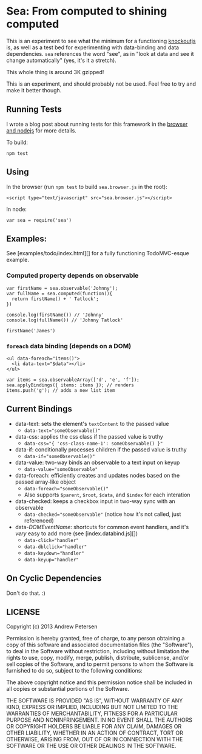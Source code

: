 
Sea: From computed to shining computed
======================================

This is an experiment to see what the minimum for a functioning [knockoutjs][] is, as well as a test bed for experimenting with data-binding and data dependencies. `sea` references the word "see", as in "look at data and see it change automatically" (yes, it's it a stretch).

This whole thing is around 3K gzipped!

This is an experiment, and should probably not be used. Feel free to try and make it better though.

[knockoutjs]: http://knockoutjs.com/

Running Tests
-------------

I wrote a blog post about running tests for this framework in the [browser and nodejs][] for more details.

To build:

    npm test

[browser and nodejs]: http://kirbysayshi.com/2013/07/01/mocha-tests-node-and-browser.html

Using
-----

In the browser (run `npm test` to build `sea.browser.js` in the root):

    <script type="text/javascript" src="sea.browser.js"></script>

In node:

    var sea = require('sea')

Examples:
---------

See [examples/todo/index.html][] for a fully functioning TodoMVC-esque example.

### Computed property depends on observable

    var firstName = sea.observable('Johnny');
    var fullName = sea.computed(function(){
      return firstName() + ' Tatlock';
    })

    console.log(firstName()) // 'Johnny'
    console.log(fullName()) // 'Johnny Tatlock'

    firstName('James')

### `foreach` data binding (depends on a DOM)

    <ul data-foreach="items()">
      <li data-text="$data"></li>
    </ul>

    var items = sea.observableArray(['d', 'e', 'f']);
    sea.applyBindings({ items: items }); // renders
    items.push('g'); // adds a new list item

Current Bindings
----------------

- data-text: sets the element's `textContent` to the passed value
  - `data-text="someObservable()"`
- data-css: applies the css class if the passed value is truthy
  - `data-css="{ 'css-class-name-1': someObservable() }"`
- data-if: conditionally processes children if the passed value is truthy
  - `data-if="someObservable()"`
- data-value: two-way binds an observable to a text input on keyup
  - `data-value="someObservable"`
- data-foreach: efficiently creates and updates nodes based on the passed array-like object
  - `data-foreach="someObservable()"`
  - Also supports `$parent`, `$root`, `$data`, and `$index` for each interation
- data-checked: keeps a checkbox input in two-way sync with an observable
  - `data-checked="someObservable"` (notice how it's not called, just referenced)
- data-_DOMEventName_: shortcuts for common event handlers, and it's _very_ easy to add more (see [index.databind.js][])
  - `data-click="handler"`
  - `data-dblclick="handler"`
  - `data-keydown="handler"`
  - `data-keyup="handler"`

On Cyclic Dependencies
----------------------

Don't do that. :)

LICENSE
-------

Copyright (c) 2013 Andrew Petersen

Permission is hereby granted, free of charge, to any person obtaining a copy
of this software and associated documentation files (the "Software"), to deal
in the Software without restriction, including without limitation the rights
to use, copy, modify, merge, publish, distribute, sublicense, and/or sell
copies of the Software, and to permit persons to whom the Software is
furnished to do so, subject to the following conditions:

The above copyright notice and this permission notice shall be included in
all copies or substantial portions of the Software.

THE SOFTWARE IS PROVIDED "AS IS", WITHOUT WARRANTY OF ANY KIND, EXPRESS OR
IMPLIED, INCLUDING BUT NOT LIMITED TO THE WARRANTIES OF MERCHANTABILITY,
FITNESS FOR A PARTICULAR PURPOSE AND NONINFRINGEMENT. IN NO EVENT SHALL THE
AUTHORS OR COPYRIGHT HOLDERS BE LIABLE FOR ANY CLAIM, DAMAGES OR OTHER
LIABILITY, WHETHER IN AN ACTION OF CONTRACT, TORT OR OTHERWISE, ARISING FROM,
OUT OF OR IN CONNECTION WITH THE SOFTWARE OR THE USE OR OTHER DEALINGS IN
THE SOFTWARE.